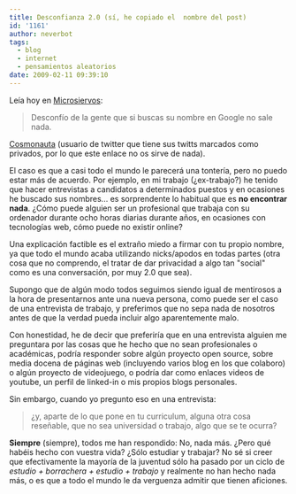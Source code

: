```yaml
---
title: Desconfianza 2.0 (sí, he copiado el  nombre del post)
id: '1161'
author: neverbot
tags:
  - blog
  - internet
  - pensamientos aleatorios
date: 2009-02-11 09:39:10
---
```


Leía hoy en [Microsiervos](http://www.microsiervos.com/archivo/frases-citas/desconfianza-2-0.html):

> Desconfío de la gente que si buscas su nombre en Google no sale nada.

[Cosmonauta](http://twitter.com/cosmonauta/) (usuario de twitter que tiene sus twitts marcados como privados, por lo que este enlace no os sirve de nada).

El caso es que a casi todo el mundo le parecerá una tontería, pero no puedo estar más de acuerdo. Por ejemplo, en mi trabajo (¿ex-trabajo?) he tenido que hacer entrevistas a candidatos a determinados puestos y en ocasiones he buscado sus nombres... es sorprendente lo habitual que es **no encontrar nada**. ¿Cómo puede alguien ser un profesional que trabaja con su ordenador durante ocho horas diarias durante años, en ocasiones con tecnologías web, cómo puede no existir online?

Una explicación factible es el extraño miedo a firmar con tu propio nombre, ya que todo el mundo acaba utilizando nicks/apodos en todas partes (otra cosa que no comprendo, el tratar de dar privacidad a algo tan "social" como es una conversación, por muy 2.0 que sea).

Supongo que de algún modo todos seguimos siendo igual de mentirosos a la hora de presentarnos ante una nueva persona, como puede ser el caso de una entrevista de trabajo, y preferimos que no sepa nada de nosotros antes de que la verdad pueda incluir algo aparentemente malo.

Con honestidad, he de decir que preferiría que en una entrevista alguien me preguntara por las cosas que he hecho que no sean profesionales o académicas, podría responder sobre algún proyecto open source, sobre media docena de páginas web (incluyendo varios blog en los que colaboro) o algún proyecto de videojuego, o podría dar como enlaces videos de youtube, un perfil de linked-in o mis propios blogs personales.

Sin embargo, cuando yo pregunto eso en una entrevista:

> ¿y, aparte de lo que pone en tu curriculum, alguna otra cosa reseñable, que no sea universidad o trabajo, algo que se te ocurra?

**Siempre** (siempre), todos me han respondido: No, nada más. ¿Pero qué habéis hecho con vuestra vida? ¿Sólo estudiar y trabajar? No sé si creer que efectivamente la mayoría de la juventud sólo ha pasado por un ciclo de _estudio + borrachera + estudio + trabajo_ y realmente no han hecho nada más, o es que a todo el mundo le da verguenza admitir que tienen aficiones.
